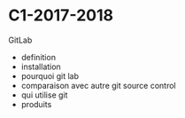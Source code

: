 # C1-2017-2018
GitLab 

* definition
* installation
* pourquoi git lab
* comparaison avec autre git source control
* qui utilise git
* produits 
